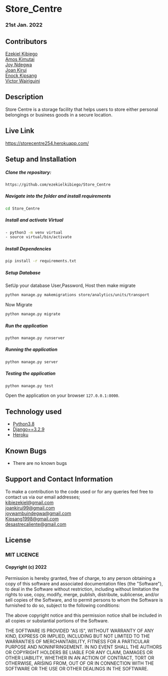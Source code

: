 # Store_Centre

### 21st Jan. 2022

## Contributors 
  
[Ezekiel Kibiego](https://github.com/ezekielkibiego) <br>
[Amos Kimutai](https://github.com/kimutaiamos) <br>
[Joy Ndegwa](https://github.com/JoyWambui)  <br>
[Joan Kirui](https://github.com/joankirui )  <br>
[Enock Kipsang](https://github.com/kipsang01)  <br>
[Victor Wairiguini](https://github.com/Dhyder)  <br>

## Description
Store Centre is a storage facility that helps users to store either personal belongings or business goods in a secure location.

##  Live Link  
 
https://storecentre254.herokuapp.com/  

## Setup and Installation  
  
##### Clone the repository:  
 ```bash 
 https://github.com/ezekielkibiego/Store_Centre
```
##### Navigate into the folder and install requirements  
 ```bash 
cd Store_Centre
```
##### Install and activate Virtual  
 ```bash 
- python3 -m venv virtual 
- source virtual/bin/activate  
```  
##### Install Dependencies  
 ```bash 
 pip install -r requirements.txt 
```  
 ##### Setup Database  
  SetUp your database User,Password, Host then make migrate  
 ```bash 
python manage.py makemigrations store/analytics/units/transport
 ``` 
 Now Migrate  
 ```bash 
 python manage.py migrate 
```
##### Run the application  
 ```bash 
 python manage.py runserver 
``` 
##### Running the application  
 ```bash 
 python manage.py server 
```
##### Testing the application  
 ```bash 
 python manage.py test 
```
Open the application on your browser `127.0.0.1:8000`.  
  
  
## Technology used  
  
* [Python3.8](https://www.python.org/)  
* [Django==3.2.9](https://docs.djangoproject.com/en/2.2/)  
* [Heroku](https://heroku.com)  
  
  
## Known Bugs  
* There are no known bugs  
  
## Support and Contact Information 

To make a contribution to the code used or for any queries feel free to contact us via our email addresses; <br>
kibiezekiel@gmail.com <br>
joankirui99@gmail.com <br>
joywambuindegwa@gmail.com <br>
Kipsang1998@gmail.com <br>
desastrecaliente@gmail.com <br>

## License

### MIT LICENCE

#### Copyright (c) 2022 

Permission is hereby granted, free of charge, to any person obtaining a copy of this software and associated documentation files (the "Software"), to deal in the Software without restriction, including without limitation the rights to use, copy, modify, merge, publish, distribute, sublicense, and/or sell copies of the Software, and to permit persons to whom the Software is furnished to do so, subject to the following conditions:

The above copyright notice and this permission notice shall be included in all copies or substantial portions of the Software.

THE SOFTWARE IS PROVIDED "AS IS", WITHOUT WARRANTY OF ANY KIND, EXPRESS OR IMPLIED, INCLUDING BUT NOT LIMITED TO THE WARRANTIES OF MERCHANTABILITY, FITNESS FOR A PARTICULAR PURPOSE AND NONINFRINGEMENT. IN NO EVENT SHALL THE AUTHORS OR COPYRIGHT HOLDERS BE LIABLE FOR ANY CLAIM, DAMAGES OR OTHER LIABILITY, WHETHER IN AN ACTION OF CONTRACT, TORT OR 
OTHERWISE, ARISING FROM, OUT OF OR IN CONNECTION WITH THE SOFTWARE OR THE USE OR OTHER DEALINGS IN THE SOFTWARE.